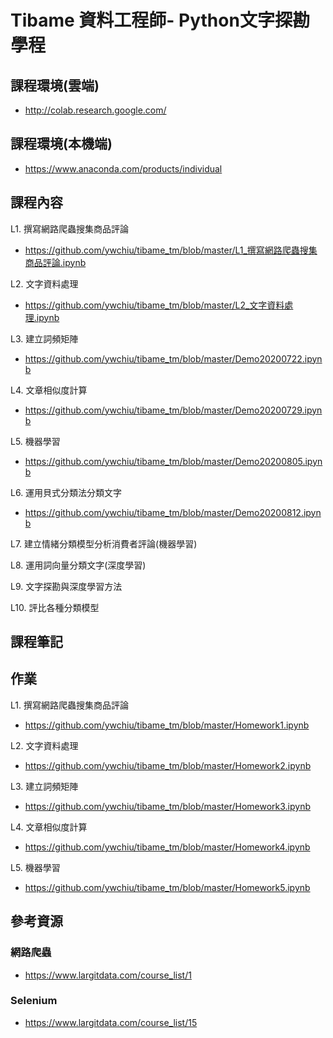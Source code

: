 # Tibame 資料工程師- Python文字探勘學程

## 課程環境(雲端)
- http://colab.research.google.com/

## 課程環境(本機端)
- https://www.anaconda.com/products/individual

## 課程內容

L1. 撰寫網路爬蟲搜集商品評論
- https://github.com/ywchiu/tibame_tm/blob/master/L1_撰寫網路爬蟲搜集商品評論.ipynb

L2. 文字資料處理
- https://github.com/ywchiu/tibame_tm/blob/master/L2_文字資料處理.ipynb

L3. 建立詞頻矩陣
- https://github.com/ywchiu/tibame_tm/blob/master/Demo20200722.ipynb

L4. 文章相似度計算
- https://github.com/ywchiu/tibame_tm/blob/master/Demo20200729.ipynb

L5. 機器學習
- https://github.com/ywchiu/tibame_tm/blob/master/Demo20200805.ipynb

L6. 運用貝式分類法分類文字
- https://github.com/ywchiu/tibame_tm/blob/master/Demo20200812.ipynb

L7. 建立情緒分類模型分析消費者評論(機器學習)

L8. 運用詞向量分類文字(深度學習)

L9. 文字探勘與深度學習方法

L10. 評比各種分類模型

## 課程筆記

## 作業

L1. 撰寫網路爬蟲搜集商品評論
- https://github.com/ywchiu/tibame_tm/blob/master/Homework1.ipynb

L2. 文字資料處理
- https://github.com/ywchiu/tibame_tm/blob/master/Homework2.ipynb

L3. 建立詞頻矩陣
- https://github.com/ywchiu/tibame_tm/blob/master/Homework3.ipynb

L4. 文章相似度計算
- https://github.com/ywchiu/tibame_tm/blob/master/Homework4.ipynb

L5. 機器學習
- https://github.com/ywchiu/tibame_tm/blob/master/Homework5.ipynb

## 參考資源

### 網路爬蟲
- https://www.largitdata.com/course_list/1

### Selenium
- https://www.largitdata.com/course_list/15
